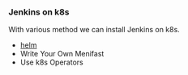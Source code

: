 ### Jenkins on k8s

With various method we can install Jenkins on k8s.
 
- [helm](https://github.com/jenkinsci/helm-charts/tree/main/charts/jenkins)
- Write Your Own Menifast
- Use k8s Operators
